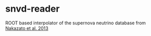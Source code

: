 snvd-reader
===========

ROOT based interpolator of the supernova neutrino database from [Nakazato et al. 2013](http://asphwww.ph.noda.tus.ac.jp/snn/)
